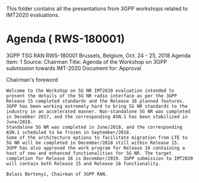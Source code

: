 This folder contains all the presentations from 3GPP workshops related to IMT2020 evaluations.

# Agenda ( RWS-180001)

3GPP TSG RAN											RWS-180001
Brussels, Belgium, Oct. 24 - 25, 2018
Agenda Item:		1
Source:			Chairman
Title:				Agenda of the Workshop on 3GPP submission towards IMT-2020
Document for:		Approval

Chairman's foreword

	Welcome to the Workshop on 5G NR IMT2020 evaluation intended to present the details of the 5G NR radio interface as per the 3GPP Release 15 completed standards and the Release 16 planned features. 
	3GPP has been working extremely hard to bring 5G NR standards to the industry in an accelerated manner. Non-standalone 5G NR was completed in December 2017, and the corresponding ASN.1 has been stabilized in June/2018. 
	Standalone 5G NR was completed in June/2018, and the corresponding ASN.1 scheduled to be frozen in September/2018. 
	Some of the architecture options to facilitate migration from LTE to 5G NR will be completed in December/2018 still within Release 15. 
	3GPP has also approved the work program for Release 16 containing a host of new and enhanced functionalities for 5G NR. The target completion for Release 16 is December/2019. 3GPP submission to IMT2020 will contain both Release 15 and Release 16 functionality.


`Balazs Bertenyi, Chairman of 3GPP RAN.`



